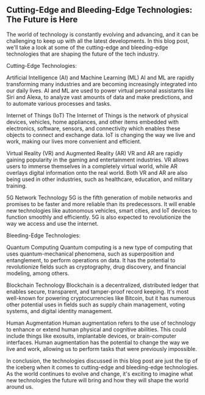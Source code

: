 ## Cutting-Edge and Bleeding-Edge Technologies: The Future is Here

The world of technology is constantly evolving and advancing, and it can be challenging to keep up with all the latest developments. In this blog post, we'll take a look at some of the cutting-edge and bleeding-edge technologies that are shaping the future of the tech industry.

Cutting-Edge Technologies:

Artificial Intelligence (AI) and Machine Learning (ML)
AI and ML are rapidly transforming many industries and are becoming increasingly integrated into our daily lives. AI and ML are used to power virtual personal assistants like Siri and Alexa, to analyze vast amounts of data and make predictions, and to automate various processes and tasks.

Internet of Things (IoT)
The Internet of Things is the network of physical devices, vehicles, home appliances, and other items embedded with electronics, software, sensors, and connectivity which enables these objects to connect and exchange data. IoT is changing the way we live and work, making our lives more convenient and efficient.

Virtual Reality (VR) and Augmented Reality (AR)
VR and AR are rapidly gaining popularity in the gaming and entertainment industries. VR allows users to immerse themselves in a completely virtual world, while AR overlays digital information onto the real world. Both VR and AR are also being used in other industries, such as healthcare, education, and military training.

5G Network Technology
5G is the fifth generation of mobile networks and promises to be faster and more reliable than its predecessors. It will enable new technologies like autonomous vehicles, smart cities, and IoT devices to function smoothly and efficiently. 5G is also expected to revolutionize the way we access and use the internet.

Bleeding-Edge Technologies:

Quantum Computing
Quantum computing is a new type of computing that uses quantum-mechanical phenomena, such as superposition and entanglement, to perform operations on data. It has the potential to revolutionize fields such as cryptography, drug discovery, and financial modeling, among others.

Blockchain Technology
Blockchain is a decentralized, distributed ledger that enables secure, transparent, and tamper-proof record keeping. It's most well-known for powering cryptocurrencies like Bitcoin, but it has numerous other potential uses in fields such as supply chain management, voting systems, and digital identity management.

Human Augmentation
Human augmentation refers to the use of technology to enhance or extend human physical and cognitive abilities. This could include things like exosuits, implantable devices, or brain-computer interfaces. Human augmentation has the potential to change the way we live and work, allowing us to perform tasks that were previously impossible.

In conclusion, the technologies discussed in this blog post are just the tip of the iceberg when it comes to cutting-edge and bleeding-edge technologies. As the world continues to evolve and change, it's exciting to imagine what new technologies the future will bring and how they will shape the world around us.




